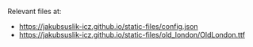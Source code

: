 Relevant files at:
- https://jakubsuslik-icz.github.io/static-files/config.json
- https://jakubsuslik-icz.github.io/static-files/old_london/OldLondon.ttf
